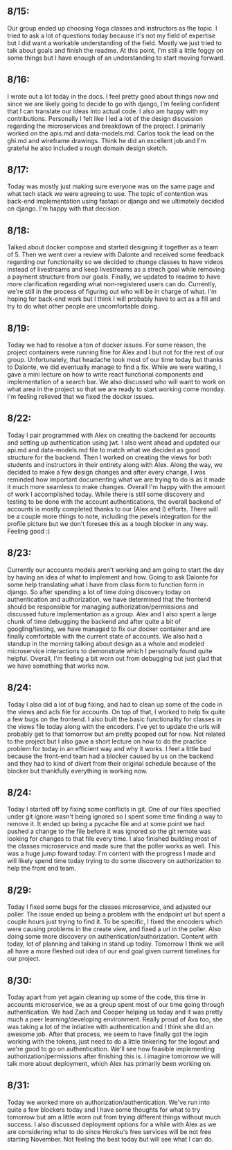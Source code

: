 ## 8/15: 
Our group ended up choosing Yoga classes and instructors as the topic. I tried to ask a lot of questions today because it's not my field of expertise but I did want a workable understanding of the field. Mostly we just tried to talk about goals and finish the readme. At this point, I'm still a little foggy on some things but I have enough of an understanding to start moving forward.

## 8/16: 
I wrote out a lot today in the docs. I feel pretty good about things now and since we are likely going to decide to go with django, I'm feeling confident that I can translate our ideas into actual code. I also am happy with my contributions. Personally I felt like I led a lot of the design discussion regarding the microservices and breakdown of the project. I primarily worked on the apis.md and data-models.md. Carlos took the lead on the ghi.md and wireframe drawings. Think he did an excellent job and I'm grateful he also included a rough domain design sketch.

## 8/17: 
Today was mostly just making sure everyone was on the same page and what tech stack we were agreeing to use. The topic of contention was back-end implementation using fastapi or django and we ultimately decided on django. I'm happy with that decision.

## 8/18: 
Talked about docker compose and started designing it together as a team of 5. Then we went over a review with Dalonte and received some feedback regarding our functionality so we decided to change classes to have videos instead of livestreams and keep livestreams as a strech goal while removing a payment structure from our goals. Finally, we updated to readme to have more clarification regarding what non-registered users can do. Currently, we're still in the process of figuring out who will be in charge of what. I'm hoping for back-end work but I think I will probably have to act as a fill and try to do what other people are uncomfortable doing.

## 8/19:
Today we had to resolve a ton of docker issues. For some reason, the project containers were running fine for Alex and I but not for the rest of our group. Unfortunately, that headache took most of our time today but thanks to Dalonte, we did eventually manage to find a fix. While we were waiting, I gave a mini lecture on how to write react functional components and implementation of a search bar. We also discussed who will want to work on what area in the project so that we are ready to start working come monday. I'm feeling relieved that we fixed the docker issues.

## 8/22:
Today I pair programmed with Alex on creating the backend for accounts and setting up authentication using jwt. I also went ahead and updated our api.md and data-models.md file to match what we decided as good structure for the backend. Then I worked on creating the views for both students and instructors in their entirety along with Alex. Along the way, we decided to make a few design changes and after every change, I was reminded how important documenting what we are trying to do is as it made it much more seamless to make changes. Overall I'm happy with the amount of work I accomplished today. While there is still some discovery and testing to be done with the account authentications, the overall backend of accounts is mostly completed thanks to our (Alex and I) efforts. There will be a couple more things to note, including the pexels integration for the profile picture but we don't foresee this as a tough blocker in any way. Feeling good :) 

## 8/23:
Currently our accounts models aren't working and am going to start the day by having an idea of what to implement and how. Going to ask Dalonte for some help translating what I have from class form to function form in django. So after spending a lot of time doing discovery today on authentication and authorization, we have determined that the frontend should be responsible for managing authorization/permissions and discussed future implementation as a group. Alex and I also spent a large chunk of time debugging the backend and after quite a bit of googling/testing, we have managed to fix our docker container and are finally comfortable with the current state of accounts. We also had a standup in the morning talking about design as a whole and modeled microservice interactions to demonstrate which I personally found quite helpful. Overall, I'm feeling a bit worn out from debugging but just glad that we have something that works now.

## 8/24:
Today I also did a lot of bug fixing, and had to clean up some of the code in the views and acls file for accounts. On top of that, I worked to help fix quite a few bugs on the frontend. I also built the basic functionality for classes in the views file today along with the encoders. I've yet to update the urls will probably get to that tomorrow but am pretty pooped out for now. Not related to the project but I also gave a short lecture on how to do the practice problem for today in an efficient way and why it works. I feel a little bad because the front-end team had a blocker caused by us on the backend and they had to kind of divert from their original schedule because of the blocker but thankfully everything is working now.

## 8/24:
Today I started off by fixing some conflicts in git. One of our files specified under git ignore wasn't being ignored so I spent some time finding a way to remove it. It ended up being a pycache file and at some point we had pushed a change to the file before it was ignored so the git remote was looking for changes to that file every time. I also finished building most of the classes microservice and made sure that the poller works as well. This was a huge jump foward today. I'm content with the progress I made and will likely spend time today trying to do some discovery on authorization to help the front end team.

## 8/29:
Today I fixed some bugs for the classes microservice, and adjusted our poller. The issue ended up being a problem with the endpoint url but spent a couple hours just trying to find it. To be specific, I fixed the encoders which were causing problems in the create view, and fixed a url in the poller. Also doing some more discovery on authentication/authorization. Content with today, lot of planning and talking in stand up today. Tomorrow I think we will all have a more fleshed out idea of our end goal given current timelines for our project.

## 8/30:
Today apart from yet again cleaning up some of the code, this time in accounts microservice, we as a group spent most of our time going through authentication. We had Zach and Cooper helping us today and it was pretty much a peer learning/developing environment. Really proud of Ava too, she was taking a lot of the intiative with authentication and I think she did an awesome job. After that process, we seem to have finally got the login working with the tokens, just need to do a little tinkering for the logout and we're good to go on authentication. We'll see how feasible implementing authorization/permissions after finishing this is. I imagine tomorrow we will talk more about deployment, which Alex has primarily been working on.

## 8/31:
Today we worked more on authorization/authentication. We've run into quite a few blockers today and I have some thoughts for what to try tomorrow but am a little worn out from trying different things without much success. I also discussed deployment options for a while with Alex as we are considering what to do since Heroku's free services will be not free starting November. Not feeling the best today but will see what I can do.